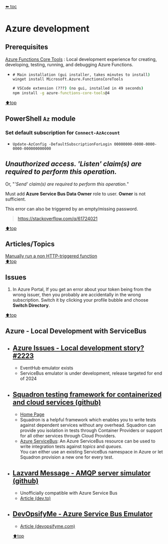 ﻿###### <top>
[⬅️ toc](./README.md)
# Azure development

## Prerequisites
[Azure Functions Core Tools](https://github.com/Azure/azure-functions-core-tools) : Local development experience for creating, developing, testing, running, and debugging Azure Functions.
- ```cmd
  # Main installation (gui installer, takes minutes to install)
  winget install Microsoft.Azure.FunctionsCoreTools

  # VSCode extension (???) (no gui, installed in 49 seconds)
  npm install -g azure-functions-core-tools@4
  ```
[⬆️top](#top)

## PowerShell `Az` module

### Set default subscription for `Connect-AzAccount`
- ```pwsh
  Update-AzConfig -DefaultSubscriptionForLogin 00000000-0000-0000-0000-000000000000
  ```

## *Unauthorized access. 'Listen' claim(s) are required to perform this operation.*
Or, "*'Send' claim(s) are required to perform this operation.*"

Must add **Azure Service Bus Data Owner** role to user.  **Owner** is not sufficient.

This error can also be triggered by an empty/missing password.
> https://stackoverflow.com/q/61724021

[⬆️top](#top)

## Articles/Topics
[Manually run a non HTTP-triggered function](https://learn.microsoft.com/en-us/azure/azure-functions/functions-manually-run-non-http?tabs=azure-portal)  
[⬆️top](#top)

## Issues
1. In Azure Portal, If you get an error about your token being from the wrong issuer, then you probably are accidentally in the wrong subscription.  Switch it by clicking your profile bubble and choose **Switch Directory**.

[⬆️top](#top)

## Azure - Local Development with ServiceBus

- ## [Azure Issues - Local development story? #2223](https://github.com/Azure/azure-service-bus/issues/223)
  - EventHub emulator exists
  - ServiceBus emulator is under development, release targeted for end of 2024
  
- ## [Squadron testing framework for containerized and cloud services (github)](https://github.com/SwissLife-OSS/squadron)
  - [Home Page](https://swisslife-oss.github.io/squadron/)
  - Squadron is a helpful framework which enables you to write tests against dependent services without any overhead. Squadron can provide you isolation in tests through Container Providers or support for all other services through Cloud Providers.
  - [Azure ServiceBus](https://swisslife-oss.github.io/squadron/docs/azure-cloud-servicebus):
      An Azure ServiceBus resource can be used to write integration tests against *topics* and *queues*.  
      You can either use an existing ServiceBus namespace in Azure or let Squadron provision a new one for every test.

- ## [Lazvard Message - AMQP server simulator (github)](https://github.com/PejmanNik/lazvard-message)
  - Unofficially compatible with Azure Service Bus
  - [Article (dev.to)](https://dev.to/pejmannik/azure-service-bus-simulator-5fe3)

- ## [DevOpsifyMe - Azure Service Bus Emulator](https://github.com/piotr-rojek/devopsifyme-sbemulator)
  - [Article (devopsifyme.com)](https://devopsifyme.com/simple-azure-service-bus-emulator-finally-here/)
  
  [⬆️top](#top)